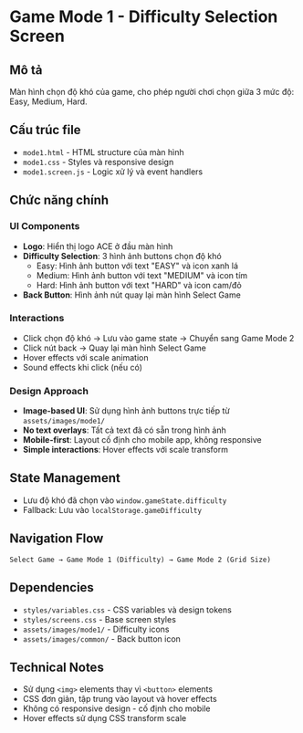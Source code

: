 # Game Mode 1 - Difficulty Selection Screen

## Mô tả

Màn hình chọn độ khó của game, cho phép người chơi chọn giữa 3 mức độ: Easy, Medium, Hard.

## Cấu trúc file

- `mode1.html` - HTML structure của màn hình
- `mode1.css` - Styles và responsive design
- `mode1.screen.js` - Logic xử lý và event handlers

## Chức năng chính

### UI Components

- **Logo**: Hiển thị logo ACE ở đầu màn hình
- **Difficulty Selection**: 3 hình ảnh buttons chọn độ khó
  - Easy: Hình ảnh button với text "EASY" và icon xanh lá
  - Medium: Hình ảnh button với text "MEDIUM" và icon tím
  - Hard: Hình ảnh button với text "HARD" và icon cam/đỏ
- **Back Button**: Hình ảnh nút quay lại màn hình Select Game

### Interactions

- Click chọn độ khó → Lưu vào game state → Chuyển sang Game Mode 2
- Click nút back → Quay lại màn hình Select Game
- Hover effects với scale animation
- Sound effects khi click (nếu có)

### Design Approach

- **Image-based UI**: Sử dụng hình ảnh buttons trực tiếp từ `assets/images/mode1/`
- **No text overlays**: Tất cả text đã có sẵn trong hình ảnh
- **Mobile-first**: Layout cố định cho mobile app, không responsive
- **Simple interactions**: Hover effects với scale transform

## State Management

- Lưu độ khó đã chọn vào `window.gameState.difficulty`
- Fallback: Lưu vào `localStorage.gameDifficulty`

## Navigation Flow

```
Select Game → Game Mode 1 (Difficulty) → Game Mode 2 (Grid Size)
```

## Dependencies

- `styles/variables.css` - CSS variables và design tokens
- `styles/screens.css` - Base screen styles
- `assets/images/mode1/` - Difficulty icons
- `assets/images/common/` - Back button icon

## Technical Notes

- Sử dụng `<img>` elements thay vì `<button>` elements
- CSS đơn giản, tập trung vào layout và hover effects
- Không có responsive design - cố định cho mobile
- Hover effects sử dụng CSS transform scale
